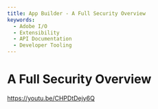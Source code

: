 ```yaml
---
title: App Builder - A Full Security Overview
keywords:
  - Adobe I/O
  - Extensibility
  - API Documentation
  - Developer Tooling  
---
```


# A Full Security Overview

<Embed slots="video"/>

https://youtu.be/CHPDtDejy6Q

